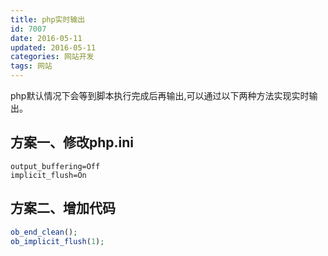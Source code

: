 ```yaml
---
title: php实时输出
id: 7007
date: 2016-05-11
updated: 2016-05-11
categories: 网站开发
tags: 网站
---
```


php默认情况下会等到脚本执行完成后再输出,可以通过以下两种方法实现实时输出。
<!--more-->
## 方案一、修改php.ini
```apacheconf
output_buffering=Off
implicit_flush=On
```

## 方案二、增加代码
```php
ob_end_clean();
ob_implicit_flush(1);
```
